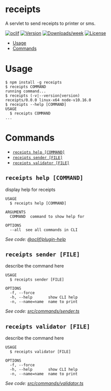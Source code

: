 receipts
========

A servlet to send receipts to printer or sms.

[![oclif](https://img.shields.io/badge/cli-oclif-brightgreen.svg)](https://oclif.io)
[![Version](https://img.shields.io/npm/v/receipts.svg)](https://npmjs.org/package/receipts)
[![Downloads/week](https://img.shields.io/npm/dw/receipts.svg)](https://npmjs.org/package/receipts)
[![License](https://img.shields.io/npm/l/receipts.svg)](https://github.com/khosimorafo/receipts/blob/master/package.json)

<!-- toc -->
* [Usage](#usage)
* [Commands](#commands)
<!-- tocstop -->
# Usage
<!-- usage -->
```sh-session
$ npm install -g receipts
$ receipts COMMAND
running command...
$ receipts (-v|--version|version)
receipts/0.0.0 linux-x64 node-v10.16.0
$ receipts --help [COMMAND]
USAGE
  $ receipts COMMAND
...
```
<!-- usagestop -->
# Commands
<!-- commands -->
* [`receipts help [COMMAND]`](#receipts-help-command)
* [`receipts sender [FILE]`](#receipts-sender-file)
* [`receipts validator [FILE]`](#receipts-validator-file)

## `receipts help [COMMAND]`

display help for receipts

```
USAGE
  $ receipts help [COMMAND]

ARGUMENTS
  COMMAND  command to show help for

OPTIONS
  --all  see all commands in CLI
```

_See code: [@oclif/plugin-help](https://github.com/oclif/plugin-help/blob/v2.2.3/src/commands/help.ts)_

## `receipts sender [FILE]`

describe the command here

```
USAGE
  $ receipts sender [FILE]

OPTIONS
  -f, --force
  -h, --help       show CLI help
  -n, --name=name  name to print
```

_See code: [src/commands/sender.ts](https://github.com/khosimorafo/receipts/blob/v0.0.0/src/commands/sender.ts)_

## `receipts validator [FILE]`

describe the command here

```
USAGE
  $ receipts validator [FILE]

OPTIONS
  -f, --force
  -h, --help       show CLI help
  -n, --name=name  name to print
```

_See code: [src/commands/validator.ts](https://github.com/khosimorafo/receipts/blob/v0.0.0/src/commands/validator.ts)_
<!-- commandsstop -->
